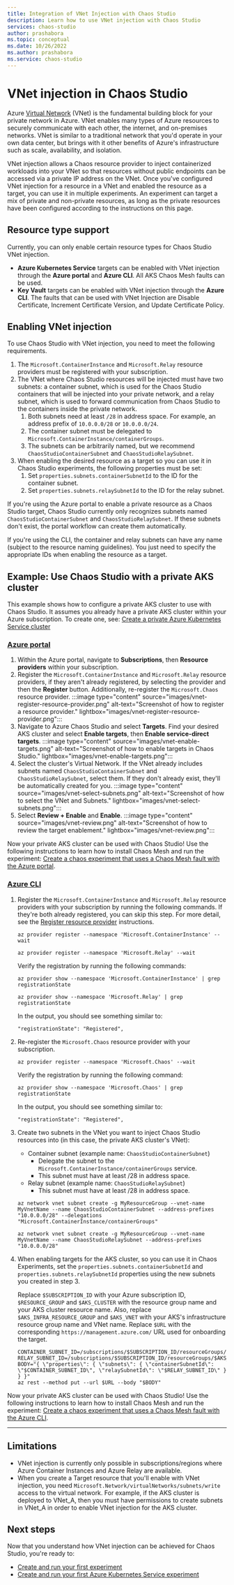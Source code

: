 ```yaml
---
title: Integration of VNet Injection with Chaos Studio
description: Learn how to use VNet injection with Chaos Studio
services: chaos-studio
author: prashabora
ms.topic: conceptual
ms.date: 10/26/2022
ms.author: prashabora
ms.service: chaos-studio
---
```

# VNet injection in Chaos Studio

Azure [Virtual Network](../virtual-network/virtual-networks-overview.md) (VNet) is the fundamental building block for your private network in Azure. VNet enables many types of Azure resources to securely communicate with each other, the internet, and on-premises networks. VNet is similar to a traditional network that you'd operate in your own data center, but brings with it other benefits of Azure's infrastructure such as scale, availability, and isolation.

VNet injection allows a Chaos resource provider to inject containerized workloads into your VNet so that resources without public endpoints can be accessed via a private IP address on the VNet. Once you've configured VNet injection for a resource in a VNet and enabled the resource as a target, you can use it in multiple experiments. An experiment can target a mix of private and non-private resources, as long as the private resources have been configured according to the instructions on this page. 

## Resource type support
Currently, you can only enable certain resource types for Chaos Studio VNet injection.
* **Azure Kubernetes Service** targets can be enabled with VNet injection through the **Azure portal** and **Azure CLI**. All AKS Chaos Mesh faults can be used.
* **Key Vault** targets can be enabled with VNet injection through the **Azure CLI**. The faults that can be used with VNet Injection are Disable Certificate, Increment Certificate Version, and Update Certificate Policy.

## Enabling VNet injection
To use Chaos Studio with VNet injection, you need to meet the following requirements. 
1. The `Microsoft.ContainerInstance` and `Microsoft.Relay` resource providers must be registered with your subscription.
1. The VNet where Chaos Studio resources will be injected must have two subnets: a container subnet, which is used for the Chaos Studio containers that will be injected into your private network, and a relay subnet, which is used to forward communication from Chaos Studio to the containers inside the private network.
    1. Both subnets need at least `/28` in address space. For example, an address prefix of `10.0.0.0/28` or `10.0.0.0/24`.
    1. The container subnet must be delegated to `Microsoft.ContainerInstance/containerGroups`.
    1. The subnets can be arbitrarily named, but we recommend `ChaosStudioContainerSubnet` and `ChaosStudioRelaySubnet`.
1. When enabling the desired resource as a target so you can use it in Chaos Studio experiments, the following properties must be set:
    1. Set `properties.subnets.containerSubnetId` to the ID for the container subnet.
    1. Set `properties.subnets.relaySubnetId` to the ID for the relay subnet.


If you're using the Azure portal to enable a private resource as a Chaos Studio target, Chaos Studio currently only recognizes subnets named `ChaosStudioContainerSubnet` and `ChaosStudioRelaySubnet`. If these subnets don't exist, the portal workflow can create them automatically.

If you're using the CLI, the container and relay subnets can have any name (subject to the resource naming guidelines). You just need to specify the appropriate IDs when enabling the resource as a target.

## Example: Use Chaos Studio with a private AKS cluster

This example shows how to configure a private AKS cluster to use with Chaos Studio. It assumes you already have a private AKS cluster within your Azure subscription. To create one, see: [Create a private Azure Kubernetes Service cluster](../aks/private-clusters.md)

### [Azure portal](#tab/azure-portal)

1. Within the Azure portal, navigate to **Subscriptions**, then **Resource providers** within your subscription. 
1. Register the `Microsoft.ContainerInstance` and `Microsoft.Relay` resource providers, if they aren't already registered, by selecting the provider and then the **Register** button. Additionally, re-register the `Microsoft.Chaos` resource provider.
:::image type="content" source="images/vnet-register-resource-provider.png" alt-text="Screenshot of how to register a resource provider." lightbox="images/vnet-register-resource-provider.png":::
1. Navigate to Azure Chaos Studio and select **Targets**. Find your desired AKS cluster and select **Enable targets**, then **Enable service-direct targets**.
:::image type="content" source="images/vnet-enable-targets.png" alt-text="Screenshot of how to enable targets in Chaos Studio." lightbox="images/vnet-enable-targets.png":::
1. Select the cluster's Virtual Network. If the VNet already includes subnets named `ChaosStudioContainerSubnet` and `ChaosStudioRelaySubnet`, select them. If they don't already exist, they'll be automatically created for you.
:::image type="content" source="images/vnet-select-subnets.png" alt-text="Screenshot of how to select the VNet and Subnets." lightbox="images/vnet-select-subnets.png":::
1. Select **Review + Enable** and **Enable**.
:::image type="content" source="images/vnet-review.png" alt-text="Screenshot of how to review the target enablement." lightbox="images/vnet-review.png":::

Now your private AKS cluster can be used with Chaos Studio! Use the following instructions to learn how to install Chaos Mesh and run the experiment: [Create a chaos experiment that uses a Chaos Mesh fault with the Azure portal](chaos-studio-tutorial-aks-portal.md).

### [Azure CLI](#tab/azure-cli)

1. Register the `Microsoft.ContainerInstance` and `Microsoft.Relay` resource providers with your subscription by running the following commands. If they're both already registered, you can skip this step. For more detail, see the [Register resource provider](../azure-resource-manager/management/resource-providers-and-types.md) instructions.

    ```azurecli
    az provider register --namespace 'Microsoft.ContainerInstance' --wait
    ```

    ```azurecli
    az provider register --namespace 'Microsoft.Relay' --wait
    ```

    Verify the registration by running the following commands:

    ```azurecli
    az provider show --namespace 'Microsoft.ContainerInstance' | grep registrationState
    ```

    ```azurecli
    az provider show --namespace 'Microsoft.Relay' | grep registrationState
    ```

    In the output, you should see something similar to:

    ```azurecli
    "registrationState": "Registered",
    ```

1. Re-register the `Microsoft.Chaos` resource provider with your subscription.

    ```azurecli
    az provider register --namespace 'Microsoft.Chaos' --wait
    ```

    Verify the registration by running the following command:

    ```azurecli
    az provider show --namespace 'Microsoft.Chaos' | grep registrationState
    ```

    In the output, you should see something similar to:

    ```azurecli
    "registrationState": "Registered",
    ```

1. Create two subnets in the VNet you want to inject Chaos Studio resources into (in this case, the private AKS cluster's VNet):

    - Container subnet (example name: `ChaosStudioContainerSubnet`)
        - Delegate the subnet to the `Microsoft.ContainerInstance/containerGroups` service.
        - This subnet must have at least /28 in address space.
    - Relay subnet (example name: `ChaosStudioRelaySubnet`)
        - This subnet must have at least /28 in address space.
        
    ```azurecli
    az network vnet subnet create -g MyResourceGroup --vnet-name MyVnetName --name ChaosStudioContainerSubnet --address-prefixes "10.0.0.0/28" --delegations "Microsoft.ContainerInstance/containerGroups"
    ```
    ```azurecli
    az network vnet subnet create -g MyResourceGroup --vnet-name MyVnetName --name ChaosStudioRelaySubnet --address-prefixes "10.0.0.0/28"
    ```

1. When enabling targets for the AKS cluster, so you can use it in Chaos Experiments, set the `properties.subnets.containerSubnetId` and `properties.subnets.relaySubnetId` properties using the new subnets you created in step 3.

    Replace `$SUBSCRIPTION_ID` with your Azure subscription ID, `$RESOURCE_GROUP` and `$AKS_CLUSTER` with the resource group name and your AKS cluster resource name. Also, replace `$AKS_INFRA_RESOURCE_GROUP` and `$AKS_VNET` with your AKS's infrastructure resource group name and VNet name. Replace `$URL` with the corresponding `https://management.azure.com/` URL used for onboarding the target.

    ```azurecli
    CONTAINER_SUBNET_ID=/subscriptions/$SUBSCRIPTION_ID/resourceGroups/$AKS_INFRA_RESOURCE_GROUP/providers/Microsoft.Network/virtualNetworks/$AKS_VNET/subnets/ChaosStudioContainerSubnet
    RELAY_SUBNET_ID=/subscriptions/$SUBSCRIPTION_ID/resourceGroups/$AKS_INFRA_RESOURCE_GROUP/providers/Microsoft.Network/virtualNetworks/$AKS_VNET/subnets/ChaosStudioRelaySubnet
    BODY="{ \"properties\": { \"subnets\": { \"containerSubnetId\": \"$CONTAINER_SUBNET_ID\", \"relaySubnetId\": \"$RELAY_SUBNET_ID\" } } }"
    az rest --method put --url $URL --body "$BODY"
    ```
    <!--
    After creating a Target resource with VNet injection enabled, the resource's properties will include:
    
    ```json
    {
      "properties": {
        "subnets": {
          "containerSubnetId": "/subscriptions/.../subnets/ChaosStudioContainerSubnet",
          "relaySubnetId": "/subscriptions/.../subnets/ChaosStudioRelaySubnet"
        }
      }
    }
    ```
    -->

Now your private AKS cluster can be used with Chaos Studio! Use the following instructions to learn how to install Chaos Mesh and run the experiment: [Create a chaos experiment that uses a Chaos Mesh fault with the Azure CLI](chaos-studio-tutorial-aks-cli.md).

---

## Limitations
* VNet injection is currently only possible in subscriptions/regions where Azure Container Instances and Azure Relay are available.
* When you create a Target resource that you'll enable with VNet injection, you need `Microsoft.Network/virtualNetworks/subnets/write` access to the virtual network. For example, if the AKS cluster is deployed to VNet_A, then you must have permissions to create subnets in VNet_A in order to enable VNet injection for the AKS cluster.

<!--
![Target resource with VNet Injection](images/chaos-studio-rp-vnet-injection.png)
-->

## Next steps
Now that you understand how VNet injection can be achieved for Chaos Studio, you're ready to:
- [Create and run your first experiment](chaos-studio-tutorial-service-direct-portal.md)
- [Create and run your first Azure Kubernetes Service experiment](chaos-studio-tutorial-aks-portal.md)
